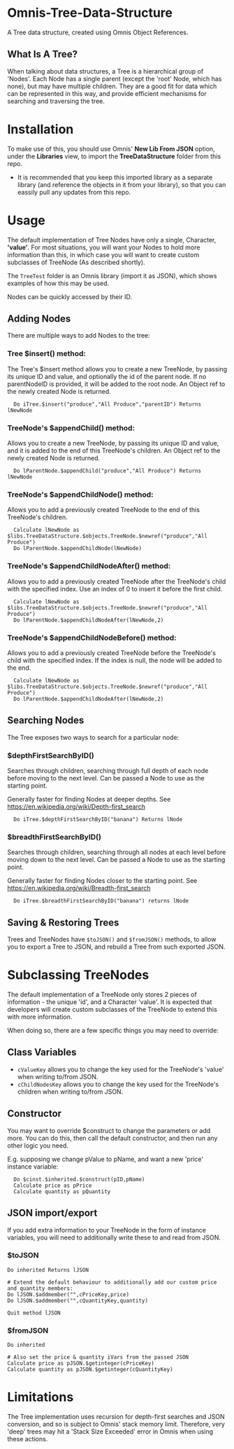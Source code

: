 # Omnis-Tree-Data-Structure
A Tree data structure, created using Omnis Object References.


## What Is A Tree?
When talking about data structures, a Tree is a hierarchical group of 'Nodes'. Each Node has a single parent (except the 'root' Node, which has none), but may have multiple children.
They are a good fit for data which can be represented in this way, and provide efficient mechanisms for searching and traversing the tree.


# Installation
To make use of this, you should use Omnis' **New Lib From JSON** option, under the **Libraries** view, to import the **TreeDataStructure** folder from this repo.

 - It is recommended that you keep this imported library as a separate library (and reference the objects in it from your library), so that you can eassily pull any updates from this repo.


# Usage

The default implementation of Tree Nodes have only a single, Character, **'value'**. 
For most situations, you will want your Nodes to hold more information than this, in which case you will want to create custom subclasses of TreeNode (As described shortly).

The `TreeTest` folder is an Omnis library (import it as JSON), which shows examples of how this may be used.

Nodes can be quickly accessed by their ID.


## Adding Nodes

There are multiple ways to add Nodes to the tree:

### Tree $insert() method:

The Tree's $insert method allows you to create a new TreeNode, by passing its unique ID and value, and optionally the id of the parent node.
If no parentNodeID is provided, it will be added to the root node. An Object ref to the newly created Node is returned.

```
  Do iTree.$insert("produce","All Produce","parentID") Returns lNewNode
```


### TreeNode's $appendChild() method:

Allows you to create a new TreeNode, by passing its unique ID and value, and it is added to the end of this TreeNode's children.
An Object ref to the newly created Node is returned.
```
  Do lParentNode.$appendChild("produce","All Produce") Returns lNewNode
```


### TreeNode's $appendChildNode() method:

Allows you to add a previously created TreeNode to the end of this TreeNode's children.
```
  Calculate lNewNode as $libs.TreeDataStructure.$objects.TreeNode.$newref("produce","All Produce")
  Do lParentNode.$appendChildNode(lNewNode)
```


### TreeNode's $appendChildNodeAfter() method:

Allows you to add a previously created TreeNode after the TreeNode's child with the specified index. Use an index of 0 to insert it before the first child.
```
  Calculate lNewNode as $libs.TreeDataStructure.$objects.TreeNode.$newref("produce","All Produce")
  Do lParentNode.$appendChildNodeAfter(lNewNode,2)
```


### TreeNode's $appendChildNodeBefore() method:

Allows you to add a previously created TreeNode before the TreeNode's child with the specified index. If the index is null, the node will be added to the end.
```
  Calculate lNewNode as $libs.TreeDataStructure.$objects.TreeNode.$newref("produce","All Produce")
  Do lParentNode.$appendChildNodeAfter(lNewNode,2)
```


## Searching Nodes

The Tree exposes two ways to search for a particular node:


### $depthFirstSearchByID()

Searches through children, searching through full depth of each node before moving to the next level.
Can be passed a Node to use as the starting point.

Generally faster for finding Nodes at deeper depths.
See https://en.wikipedia.org/wiki/Depth-first_search

```
  Do iTree.$depthFirstSearchByID("banana") Returns lNode
```


### $breadthFirstSearchByID()

Searches through children, searching through all nodes at each level before moving down to the next level.
Can be passed a Node to use as the starting point.

Generally faster for finding Nodes closer to the starting point.
See https://en.wikipedia.org/wiki/Breadth-first_search

```
  Do iTree.$breadthFirstSearchByID("banana") returns lNode
```


## Saving & Restoring Trees

Trees and TreeNodes have `$toJSON()` and `$fromJSON()` methods, to allow you to export a Tree to JSON, and rebuild a Tree from such exported JSON.



# Subclassing TreeNodes

The default implementation of a TreeNode only stores 2 pieces of information - the unique 'id', and a Character 'value'.
It is expected that developers will create custom subclasses of the TreeNode to extend this with more information.

When doing so, there are a few specific things you may need to override:

## Class Variables

- `cValueKey` allows you to change the key used for the TreeNode's 'value' when writing to/from JSON.
- `cChildNodesKey` allows you to change the key used for the TreeNode's children when writing to/from JSON.


## Constructor

You may want to override $construct to change the parameters or add more.
You can do this, then call the default constructor, and then run any other logic you need.

E.g. supposing we change pValue to pName, and want a new 'price' instance variable:
```
  Do $cinst.$inherited.$construct(pID,pName)
  Calculate price as pPrice
  Calculate quantity as pQuantity
```


## JSON import/export

If you add extra information to your TreeNode in the form of instance variables, you will need to additionally write these to and read from JSON.

### $toJSON
```
Do inherited Returns lJSON

# Extend the default behaviour to additionally add our custom price and quantity members:
Do lJSON.$addmember("",cPriceKey,price)
Do lJSON.$addmember("",cQuantityKey,quantity)

Quit method lJSON
```

### $fromJSON
```
Do inherited

# Also set the price & quantity iVars from the passed JSON
Calculate price as pJSON.$getinteger(cPriceKey)
Calculate quantity as pJSON.$getinteger(cQuantityKey)
```




# Limitations
The Tree implementation uses recursion for depth-first searches and JSON conversion, and so is subject to Omnis' stack memory limit. 
Therefore, very 'deep' trees may hit a 'Stack Size Exceeded' error in Omnis when using these actions.
